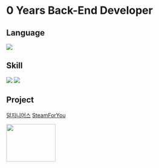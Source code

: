 # 0 Years Back-End Developer

## Language
<img src="https://img.shields.io/badge/javascript-F7DF1E?style=for-the-badge&logo=javascript&logoColor=white">

## Skill
<img src="https://img.shields.io/badge/node.js-339933?style=for-the-badge&logo=Node.js&logoColor=white"> <img src="https://img.shields.io/badge/express-000000?style=for-the-badge&logo=express&logoColor=white">

## Project
[덜지니어스](https://github.com/cesdea/THER_GEINUS_GAME_develop_BE) [SteamForYou](https://github.com/SteamReviewSearch)

[<img src="https://github.com/cesdea/cesdea/blob/main/THER_GENIUS.png" width="130" height="100">](https://github.com/cesdea/THER_GEINUS_GAME_develop_BE)
[](https://github.com/SteamReviewSearch)

